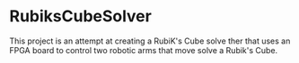 RubiksCubeSolver
================
This project is an attempt at creating a RubiK's Cube solve ther that uses an FPGA board to control two robotic arms that move solve a Rubik's Cube. 
